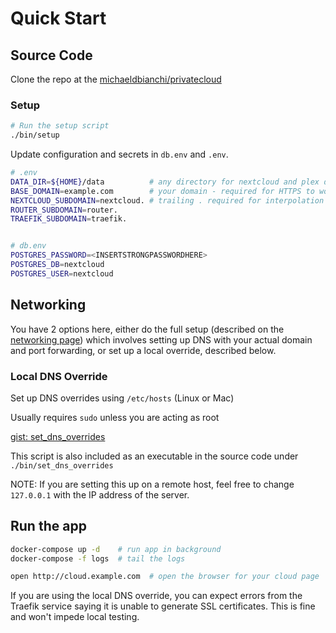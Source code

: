 Quick Start
=============

## Source Code

Clone the repo at the [michaeldbianchi/privatecloud](https://github.com/michaeldbianchi/privatecloud)


### Setup

```sh
# Run the setup script
./bin/setup
```

Update configuration and secrets in `db.env` and `.env`.

```sh
# .env
DATA_DIR=${HOME}/data          # any directory for nextcloud and plex data to be stored
BASE_DOMAIN=example.com        # your domain - required for HTTPS to work
NEXTCLOUD_SUBDOMAIN=nextcloud. # trailing . required for interpolation
ROUTER_SUBDOMAIN=router.
TRAEFIK_SUBDOMAIN=traefik.


# db.env
POSTGRES_PASSWORD=<INSERTSTRONGPASSWORDHERE>
POSTGRES_DB=nextcloud
POSTGRES_USER=nextcloud
```

## Networking
You have 2 options here, either do the full setup (described on the [networking page](private_cloud/networking.md)) which involves setting up DNS with your actual domain and port forwarding, or set up a local override, described below.

### Local DNS Override
Set up DNS overrides using `/etc/hosts` (Linux or Mac)

Usually requires `sudo` unless you are acting as root

[gist: set_dns_overrides](https://gist.githubusercontent.com/michaeldbianchi/c9c79d37de8d125c2ac82df8a13773ff/raw/set_dns_overrides ':include :type=code')

This script is also included as an executable in the source code under `./bin/set_dns_overrides`

NOTE: If you are setting this up on a remote host, feel free to change `127.0.0.1` with the IP address of the server.

## Run the app

```sh
docker-compose up -d    # run app in background
docker-compose -f logs  # tail the logs

open http://cloud.example.com  # open the browser for your cloud page
```

If you are using the local DNS override, you can expect errors from the Traefik service saying it is unable to generate SSL certificates. This is fine and won't impede local testing.
